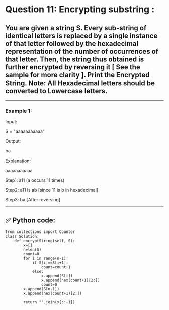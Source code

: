 # Question 11: Encrypting substring :

## You are given a string S. Every sub-string of identical letters is replaced by a single instance of that letter followed by the hexadecimal representation of the number of occurrences of that letter. Then, the string thus obtained is further encrypted by reversing it [ See the sample for more clarity ]. Print the Encrypted String. Note: All Hexadecimal letters should be converted to Lowercase letters.

---

### Example 1:

Input:

S = "aaaaaaaaaaa"

Output:

ba 

Explanation: 

aaaaaaaaaaa

Step1: a11 (a occurs 11 times)

Step2: a11 is ab [since 11 is b in hexadecimal]

Step3: ba [After reversing]

---

## ✅ Python code:

```
from collections import Counter
class Solution:
    def encryptString(self, S):
        x=[]
        n=len(S)
        count=0
        for i in range(n-1):
            if S[i]==S[i+1]:
                count=count+1
            else:
                x.append(S[i])
                x.append(hex(count+1)[2:])
                count=0
        x.append(S[n-1])
        x.append(hex(count+1)[2:])
       
        return "".join(x[::-1])
```
